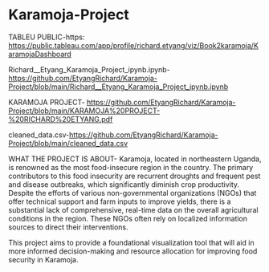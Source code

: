 # Karamoja-Project
TABLEU PUBLIC-https: https://public.tableau.com/app/profile/richard.etyang/viz/Book2karamoja/KaramojaDashboard

Richard__Etyang_Karamoja_Project_ipynb.ipynb-https://github.com/EtyangRichard/Karamoja-Project/blob/main/Richard__Etyang_Karamoja_Project_ipynb.ipynb

KARAMOJA PROJECT- https://github.com/EtyangRichard/Karamoja-Project/blob/main/KARAMOJA%20PROJECT-%20RICHARD%20ETYANG.pdf

cleaned_data.csv-https://github.com/EtyangRichard/Karamoja-Project/blob/main/cleaned_data.csv

WHAT THE PROJECT IS ABOUT-
Karamoja, located in northeastern Uganda, is renowned as the most food-insecure region in the country. The primary contributors to this food insecurity are recurrent droughts and frequent pest and disease outbreaks, which significantly diminish crop productivity. Despite the efforts of various non-governmental organizations (NGOs) that offer technical support and farm inputs to improve yields, there is a substantial lack of comprehensive, real-time data on the overall agricultural conditions in the region. These NGOs often rely on localized information sources to direct their interventions.

This project aims to provide a foundational visualization tool that will aid in more informed decision-making and resource allocation for improving food security in Karamoja.
